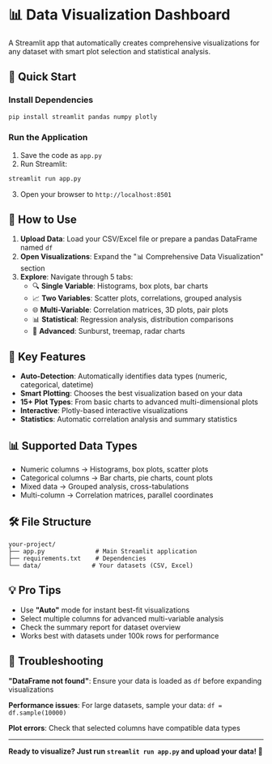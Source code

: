 # 📊 Data Visualization Dashboard

A Streamlit app that automatically creates comprehensive visualizations for any dataset with smart plot selection and statistical analysis.

## 🚀 Quick Start

### Install Dependencies
```bash
pip install streamlit pandas numpy plotly
```

### Run the Application
1. Save the code as `app.py`
2. Run Streamlit:
```bash
streamlit run app.py
```
3. Open your browser to `http://localhost:8501`

## 📁 How to Use

1. **Upload Data**: Load your CSV/Excel file or prepare a pandas DataFrame named `df`
2. **Open Visualizations**: Expand the "📊 Comprehensive Data Visualization" section
3. **Explore**: Navigate through 5 tabs:
   - 🔍 **Single Variable**: Histograms, box plots, bar charts
   - 📈 **Two Variables**: Scatter plots, correlations, grouped analysis
   - 🌐 **Multi-Variable**: Correlation matrices, 3D plots, pair plots
   - 📊 **Statistical**: Regression analysis, distribution comparisons
   - 🎨 **Advanced**: Sunburst, treemap, radar charts

## 🎯 Key Features

- **Auto-Detection**: Automatically identifies data types (numeric, categorical, datetime)
- **Smart Plotting**: Chooses the best visualization based on your data
- **15+ Plot Types**: From basic charts to advanced multi-dimensional plots
- **Interactive**: Plotly-based interactive visualizations
- **Statistics**: Automatic correlation analysis and summary statistics

## 📊 Supported Data Types

- Numeric columns → Histograms, box plots, scatter plots
- Categorical columns → Bar charts, pie charts, count plots
- Mixed data → Grouped analysis, cross-tabulations
- Multi-column → Correlation matrices, parallel coordinates

## 🛠️ File Structure

```
your-project/
├── app.py              # Main Streamlit application
├── requirements.txt    # Dependencies
└── data/              # Your datasets (CSV, Excel)
```

## 💡 Pro Tips

- Use **"Auto"** mode for instant best-fit visualizations
- Select multiple columns for advanced multi-variable analysis
- Check the summary report for dataset overview
- Works best with datasets under 100k rows for performance

## 🐛 Troubleshooting

**"DataFrame not found"**: Ensure your data is loaded as `df` before expanding visualizations

**Performance issues**: For large datasets, sample your data: `df = df.sample(10000)`

**Plot errors**: Check that selected columns have compatible data types

---

**Ready to visualize? Just run `streamlit run app.py` and upload your data! 🚀**
